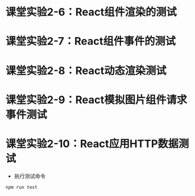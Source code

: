# 课堂实验2-6：React组件渲染的测试
# 课堂实验2-7：React组件事件的测试 
# 课堂实验2-8：React动态渲染测试
# 课堂实验2-9：React模拟图片组件请求事件测试
# 课堂实验2-10：React应用HTTP数据测试

- 执行测试命令

```sh
npm run test
```
 
